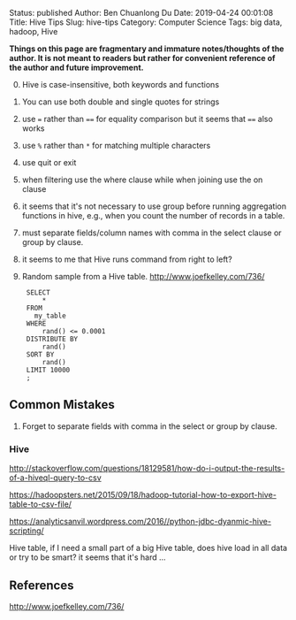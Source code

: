 Status: published
Author: Ben Chuanlong Du
Date: 2019-04-24 00:01:08
Title: Hive Tips
Slug: hive-tips
Category: Computer Science
Tags: big data, hadoop, Hive

**Things on this page are fragmentary and immature notes/thoughts of the author. It is not meant to readers but rather for convenient reference of the author and future improvement.**
 

0. Hive is case-insensitive, both keywords and functions

1. You can use both double and single quotes for strings

1. use `=` rather than `==` for equality comparison
  but it seems that `==` also works

2. use `%` rather than `*` for matching multiple characters

3. use quit or exit

4. when filtering use the where clause
  while when joining use the on clause

5. it seems that it's not necessary to use group before running aggregation functions
  in hive, e.g., when you count the number of records in a table.

6. must separate fields/column names with comma in the select clause or group by clause.

7. it seems to me that Hive runs command from right to left?

8. Random sample from a Hive table.
    http://www.joefkelley.com/736/

        SELECT 
            * 
        FROM 
          my_table
        WHERE 
            rand() <= 0.0001
        DISTRIBUTE BY 
            rand()
        SORT BY 
            rand()
        LIMIT 10000
        ;


## Common Mistakes

1. Forget to separate fields with comma in the select or group by clause.



### Hive

http://stackoverflow.com/questions/18129581/how-do-i-output-the-results-of-a-hiveql-query-to-csv

https://hadoopsters.net/2015/09/18/hadoop-tutorial-how-to-export-hive-table-to-csv-file/

https://analyticsanvil.wordpress.com/2016//python-jdbc-dyanmic-hive-scripting/ 

Hive table, if I need a small part of a big Hive table, does hive load in all data or try to be smart? it seems that it's hard ...



## References

http://www.joefkelley.com/736/
